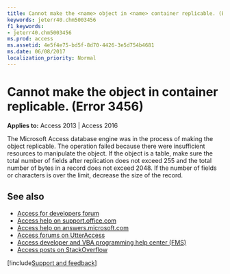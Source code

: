 ```yaml
---
title: Cannot make the <name> object in <name> container replicable. (Error 3456)
keywords: jeterr40.chm5003456
f1_keywords:
- jeterr40.chm5003456
ms.prod: access
ms.assetid: 4e5f4e75-bd5f-8d70-4426-3e5d754b4681
ms.date: 06/08/2017
localization_priority: Normal
---
```



# Cannot make the <name> object in <name> container replicable. (Error 3456)

  

**Applies to:** Access 2013 | Access 2016

The Microsoft Access database engine was in the process of making the object replicable. The operation failed because there were insufficient resources to manipulate the object. If the object is a table, make sure the total number of fields after replication does not exceed 255 and the total number of bytes in a record does not exceed 2048. If the number of fields or characters is over the limit, decrease the size of the record.

## See also

- [Access for developers forum](https://social.msdn.microsoft.com/Forums/office/home?forum=accessdev)
- [Access help on support.office.com](https://support.office.com/search/results?query=Access)
- [Access help on answers.microsoft.com](https://answers.microsoft.com/)
- [Access forums on UtterAccess](https://www.utteraccess.com/forum/index.php?act=idx)
- [Access developer and VBA programming help center (FMS)](https://www.fmsinc.com/MicrosoftAccess/developer/)
- [Access posts on StackOverflow](https://stackoverflow.com/questions/tagged/ms-access)

[!include[Support and feedback](~/includes/feedback-boilerplate.md)]